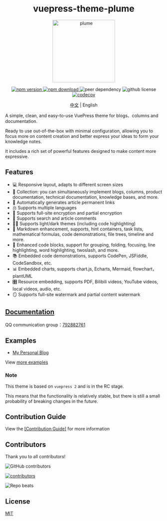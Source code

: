 <h1 align="center">vuepress-theme-plume</h1>

<p align="center">
  <img src="https://theme-plume.vuejs.press/plume.svg" width="200px" alt="plume">
</p>

<p align="center">
  <a href="https://www.npmjs.com/package/vuepress-theme-plume" target="_blank">
    <img src="https://img.shields.io/npm/v/vuepress-theme-plume?color=32A9C3&labelColor=1B3C4A&label=npm" alt="npm version">
  </a>
  <a href="https://www.npmjs.com/package/vuepress-theme-plume" target="_blank">
    <img src="https://img.shields.io/npm/dy/vuepress-theme-plume?color=32A9C3&labelColor=1B3C4A&label=downloads" alt="npm download">
  </a>
  <img src="https://img.shields.io/npm/dependency-version/vuepress-theme-plume/peer/vuepress?color=32A9C3&labelColor=1B3C4A" alt="peer dependency">
  <img src="https://img.shields.io/github/license/pengzhanbo/vuepress-theme-plume?color=32A9C3&labelColor=1B3C4A" alt="github license">
  <br>
  <a href="https://codecov.io/gh/pengzhanbo/vuepress-theme-plume">
    <img src="https://codecov.io/gh/pengzhanbo/vuepress-theme-plume/graph/badge.svg?token=W6KYBX7WO5" alt="codecov">
  </a>
</p>

<p align="center">
<a href="/readme.md">中文</a> | English
</p>

A simple, clean, and easy-to-use VuePress theme for blogs、columns and documentation.

Ready to use out-of-the-box with minimal configuration,
allowing you to focus more on content creation and better express your ideas to form your knowledge notes.

It includes a rich set of powerful features designed to make content more expressive.

## Features

- 💻 Responsive layout, adapts to different screen sizes
- 📖 Collection: you can simultaneously implement blogs, columns, product documentation, technical documentation, knowledge bases, and more.
- 🔗 Automatically generates article permanent links
- ⚖ Supports multiple languages
- 🔑 Supports full-site encryption and partial encryption
- 👀 Supports search and article comments
- 👨‍💻 Supports light/dark themes (including code highlighting)
- 📠 Markdown enhancement, supports, hint containers, task lists, mathematical formulas, code demonstrations, file trees, timeline and more.
- 🧀 Enhanced code blocks, support for grouping, folding, focusing, line highlighting, word highlighting, twoslash, and more.
- 📚 Embedded code demonstrations, supports CodePen, JSFiddle, CodeSandbox, etc.
- 📊 Embedded charts, supports chart.js, Echarts, Mermaid, flowchart，plantUML
- 🎛 Resource embedding, supports PDF, Bilibili videos, YouTube videos, local videos, audio, etc.
- 🪞 Supports full-site watermark and partial content watermark

## [Documentation](https://theme-plume.vuejs.press)

QQ communication group：[792882761](https://qm.qq.com/q/O3HNy4rxYc)

## Examples

- [My Personal Blog](https://pengzhanbo.cn/)

View [more examples](https://theme-plume.vuejs.press/demos/)

### Note

This theme is based on `vuepress 2` and is in the RC stage.

This means that the functionality is relatively stable, but there is still a small probability of breaking changes in the future.

## Contribution Guide

View the [[Contribution Guide]](/CONTRIBUTING_EN.md) for more information

## Contributors

Thank you to all contributors!

![GitHub contributors](https://img.shields.io/github/contributors/pengzhanbo/vuepress-theme-plume?color=32A9C3&labelColor=1B3C4A&logo=contributorcovenant)

[![contributors](https://contrib.rocks/image?repo=pengzhanbo/vuepress-theme-plume)](https://github.com/pengzhanbo/vuepress-theme-plume/graphs/contributors)

![Repo beats](https://repobeats.axiom.co/api/embed/b3e16e8802010e72e933f64864a8047e3163e927.svg "Repo Beats analytics image")

## License

[MIT](/LICENSE)
